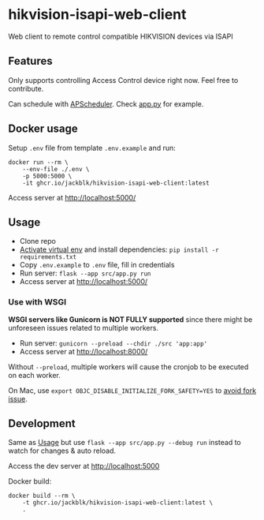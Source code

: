 # hikvision-isapi-web-client

Web client to remote control compatible HIKVISION devices via ISAPI

## Features

Only supports controlling Access Control device right now. Feel free to contribute.

Can schedule with [APScheduler](https://apscheduler.readthedocs.io/). Check [app.py](src/app.py) for example.

## Docker usage

Setup `.env` file from template `.env.example` and run:

```shell
docker run --rm \
    --env-file ./.env \
    -p 5000:5000 \
    -it ghcr.io/jackblk/hikvision-isapi-web-client:latest
```

Access server at <http://localhost:5000/>

## Usage

* Clone repo
* [Activate virtual env](https://docs.python.org/3/library/venv.html) and install
dependencies: `pip install -r requirements.txt`
* Copy `.env.example` to `.env` file, fill in credentials
* Run server: `flask --app src/app.py run`
* Access server at <http://localhost:5000/>

### Use with WSGI

**WSGI servers like Gunicorn is NOT FULLY supported** since there might be unforeseen
issues related to multiple workers.

* Run server: `gunicorn --preload --chdir ./src 'app:app'`
* Access server at <http://localhost:8000/>

Without `--preload`, multiple workers will cause the cronjob to be executed on each worker.

On Mac, use `export OBJC_DISABLE_INITIALIZE_FORK_SAFETY=YES` to [avoid fork issue](https://stackoverflow.com/questions/50168647/multiprocessing-causes-python-to-crash-and-gives-an-error-may-have-been-in-progr).

## Development

Same as [Usage](#usage) but use `flask --app src/app.py --debug run` instead to
watch for changes & auto reload.

Access the dev server at <http://localhost:5000>

Docker build:

```shell
docker build --rm \
    -t ghcr.io/jackblk/hikvision-isapi-web-client:latest \
    .
```
